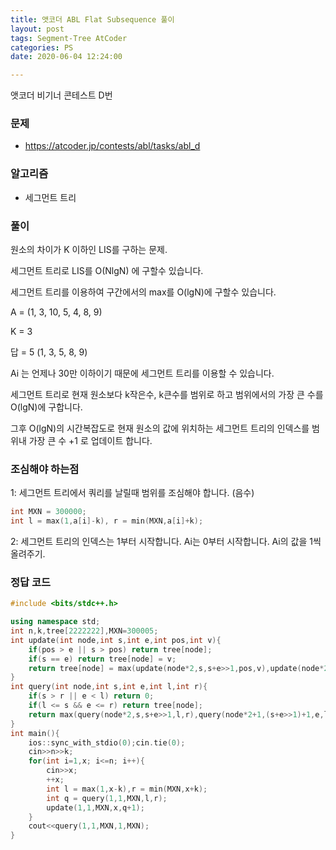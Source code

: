 ```yaml
---
title: 앳코더 ABL Flat Subsequence 풀이
layout: post
tags: Segment-Tree AtCoder
categories: PS
date: 2020-06-04 12:24:00

--- 
```


앳코더 비기너 콘테스트 D번

###  **문제** 
* https://atcoder.jp/contests/abl/tasks/abl_d


###  **알고리즘** 
* 세그먼트 트리


###  **풀이**
원소의 차이가 K 이하인 LIS를 구하는 문제.

세그먼트 트리로 LIS를 O(NlgN) 에 구할수 있습니다.

세그먼트 트리를 이용하여 구간에서의 max를 O(lgN)에 구할수 있습니다.

A = (1, 3, 10, 5, 4, 8, 9)

K = 3

답 = 5 (1, 3, 5, 8, 9) 

Ai 는 언제나 30만 이하이기 때문에 세그먼트 트리를 이용할 수 있습니다.

세그먼트 트리로 현재 원소보다 k작은수, k큰수를 범위로 하고 범위에서의 가장 큰 수를 O(lgN)에 구합니다.

그후 O(lgN)의 시간복잡도로 현재 원소의 값에 위치하는 세그먼트 트리의 인덱스를 범위내 가장 큰 수 +1 로 업데이트 합니다.

### **조심해야 하는점**

1: 세그먼트 트리에서 쿼리를 날릴때 범위를 조심해야 합니다. (음수)

``` cpp
int MXN = 300000;
int l = max(1,a[i]-k), r = min(MXN,a[i]+k);
```

2: 세그먼트 트리의 인덱스는 1부터 시작합니다. Ai는 0부터 시작합니다. Ai의 값을 1씩 올려주기.

### 정답 코드

``` cpp
#include <bits/stdc++.h>

using namespace std;
int n,k,tree[2222222],MXN=300005;
int update(int node,int s,int e,int pos,int v){
    if(pos > e || s > pos) return tree[node];
    if(s == e) return tree[node] = v;
    return tree[node] = max(update(node*2,s,s+e>>1,pos,v),update(node*2+1,(s+e>>1)+1,e,pos,v));
}
int query(int node,int s,int e,int l,int r){
    if(s > r || e < l) return 0;
    if(l <= s && e <= r) return tree[node];
    return max(query(node*2,s,s+e>>1,l,r),query(node*2+1,(s+e>>1)+1,e,l,r));
}
int main(){
    ios::sync_with_stdio(0);cin.tie(0);
    cin>>n>>k;
    for(int i=1,x; i<=n; i++){
        cin>>x;
        ++x;
        int l = max(1,x-k),r = min(MXN,x+k);
        int q = query(1,1,MXN,l,r);
        update(1,1,MXN,x,q+1);
    }
    cout<<query(1,1,MXN,1,MXN);
}
```

